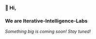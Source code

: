 ### 👋 Hi, 

### We are **Iterative-Intelligence-Labs**




_Something big is coming soon! Stay tuned!_ 

<!---
Iterative-Intelligence-Labs/Iterative-Intelligence-Labs is a ✨ special ✨ repository because its `README.md` (this file) appears on your GitHub profile.
You can click the Preview link to take a look at your changes.
--->
